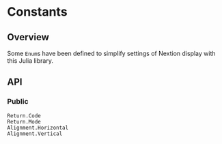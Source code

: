 # Constants

## Overview

Some `Enum`s have been defined to simplify settings of Nextion display with this Julia library.

## API

### Public

```@docs
Return.Code
Return.Mode
Alignment.Horizontal
Alignment.Vertical
```
